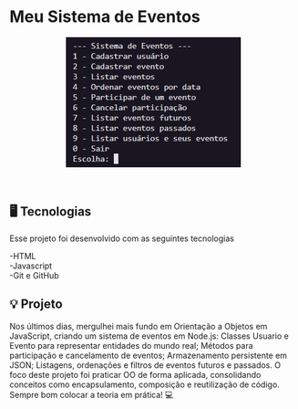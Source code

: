 # Meu Sistema de Eventos

<p align="center">
<img alt="License" src="/imagens/meu-projeto-de-eventos.png">

</p>

<br>

## 🖥️ Tecnologias

Esse projeto foi desenvolvido com as seguintes tecnologias

-HTML 
<br>
-Javascript
<br>
-Git e GitHub

## 💡 Projeto 

Nos últimos dias, mergulhei mais fundo em Orientação a Objetos em JavaScript, criando um sistema de eventos em Node.js:
Classes Usuario e Evento para representar entidades do mundo real;
Métodos para participação e cancelamento de eventos;
Armazenamento persistente em JSON;
Listagens, ordenações e filtros de eventos futuros e passados.
O foco deste projeto foi praticar OO de forma aplicada, consolidando conceitos como encapsulamento, composição e reutilização de código.
Sempre bom colocar a teoria em prática! 💻
